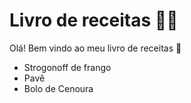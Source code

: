 # Livro de receitas :woman_cook:

Olá! Bem vindo ao meu livro de receitas :book:

- Strogonoff de frango
- Pavê
- Bolo de Cenoura